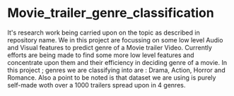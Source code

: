 # Movie_trailer_genre_classification
It's research work being carried upon on the topic as described in repository name.
We in this project are focussing on some low level Audio and Visual features to predict genre of a Movie trailer Video.
Currently efforts are being made to find some more low level features and concentrate upon them and their efficiency in deciding genre of a movie.
In this project ;  genres we are classifying into are : Drama, Action, Horror and Romance.
Also a point to be noted is that dataset we are using is purely self-made woth over a 1000 trailers spread upon in 4 genres.
